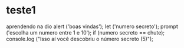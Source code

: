 # teste1
aprendendo na dio
alert ('boas vindas');
let ('numero secreto');
prompt ('escolha um numero entre 1 e 10');
if (numero secreto == chute);
    console.log ("Isso aí você descobriu o número secreto (5)");
